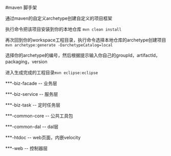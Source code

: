 #maven 脚手架

通过maven的自定义archetype创建自定义的项目框架

执行命令把该项目安装到你的本地仓库 `mvn clean install`

再次回到你的workspace工程目录，执行命令选择本地仓库的archetype创建项目 `mvn archetype:generate -DarchetypeCatalog=local`

选择你的archetype的编号，然后根据提示输入你自己的groupId，artifactId，packaging，version

进入生成完成的工程目录`mvn eclipse:eclipse`

***-biz-facade    -- 业务层

***-biz-service   -- 服务层

***-biz-task -- 定时任务层

***-common-core -- 公共工具包

***-common-dal -- dal层

***-htdoc -- web页面，内嵌velocity

***-web -- 控制器层
